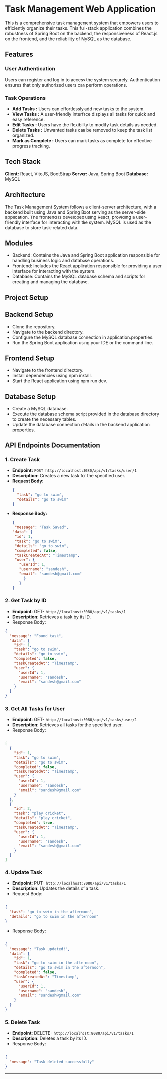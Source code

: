 # Task Management Web Application

This is a comprehensive task management system that empowers users to efficiently organize their tasks. This full-stack application combines the robustness of Spring Boot on the backend, the responsiveness of React.js on the frontend, and the reliability of MySQL as the database.

## Features 
### User Authentication 
Users can register and log in to access the system securely.
Authentication ensures that only authorized users can perform operations.

### Task Operations 

- **Add Tasks :** Users can effortlessly add new tasks to the system.
- **View Tasks  :** A user-friendly interface displays all tasks for quick and easy reference.
- **Edit Tasks :** Users have the flexibility to modify task details as needed.
- **Delete Tasks  :** Unwanted tasks can be removed to keep the task list organized.
- **Mark as Complete :** Users can mark tasks as complete for effective progress tracking.


## Tech Stack 
**Client:** React, ViteJS, BootStrap
**Server:** Java, Spring Boot
**Database:** MySQL

## Architecture
The Task Management System follows a client-server architecture, with a backend built using Java and Spring Boot serving as the server-side application. The frontend is developed using React, providing a user-friendly interface for interacting with the system. MySQL is used as the database to store task-related data.

## Modules
- Backend: Contains the Java and Spring Boot application responsible for handling business logic and database operations.
- Frontend: Includes the React application responsible for providing a user interface for interacting with the system.
- Database: Contains the MySQL database schema and scripts for creating and managing the database.

## Project Setup
## Backend Setup
- Clone the repository.
- Navigate to the backend directory.
- Configure the MySQL database connection in application.properties.
- Run the Spring Boot application using your IDE or the command line.
## Frontend Setup
- Navigate to the frontend directory.
- Install dependencies using npm install.
- Start the React application using npm run dev.
 ## Database Setup
- Create a MySQL database.
- Execute the database schema script provided in the database directory to create the necessary tables.
- Update the database connection details in the backend application properties.

## API Endpoints Documentation

### 1. Create Task

- **Endpoint:** `POST http://localhost:8080/api/v1/tasks/user/1`
- **Description:** Creates a new task for the specified user.
- **Request Body:**
  ```json
  {
    "task": "go to swim",
    "details": "go to swim"
  }
 - **Response Body:**
   ```json
   {
    "message": "Task Saved",
   "data": {
    "id": 1,
    "task": "go to swim",
    "details": "go to swim",
    "completed": false,
    "taskCreatedAt": "Timestamp",
    "user": {
      "userId": 1,
      "username": "sandesh",
      "email": "sandesh@gmail.com"
        }
      }
   }


### 2. Get Task by ID
- **Endpoint**: GET- `http://localhost:8080/api/v1/tasks/1`
- **Description**: Retrieves a task by its ID.
- Response Body:
```json
{
  "message": "Found task",
  "data": {
    "id": 1,
    "task": "go to swim",
    "details": "go to swim",
    "completed": false,
    "taskCreatedAt": "Timestamp",
    "user": {
      "userId": 1,
      "username": "sandesh",
      "email": "sandesh@gmail.com"
    }
  }
}


```
### 3. Get All Tasks for User
- **Endpoint**: GET- `http://localhost:8080/api/v1/tasks/user/1`
- **Description**: Retrieves all tasks for the specified user.
- Response Body:
```json

[
  {
    "id": 1,
    "task": "go to swim",
    "details": "go to swim",
    "completed": false,
    "taskCreatedAt": "Timestamp",
    "user": {
      "userId": 1,
      "username": "sandesh",
      "email": "sandesh@gmail.com"
    }
  },
  {
    "id": 2,
    "task": "play cricket",
    "details": "play cricket",
    "completed": true,
    "taskCreatedAt": "Timestamp",
    "user": {
      "userId": 1,
      "username": "sandesh",
      "email": "sandesh@gmail.com"
    }
  }
]

```
### 4. Update Task
- **Endpoint**: PUT- `http://localhost:8080/api/v1/tasks/1`
- **Description**: Updates the details of a task.
- Request Body:
```json

{
  "task": "go to swim in the afternoon",
  "details": "go to swim in the afternoon"
}
```
- Response Body:
```json

{
  "message": "Task updated!",
  "data": {
    "id": 1,
    "task": "go to swim in the afternoon",
    "details": "go to swim in the afternoon",
    "completed": false,
    "taskCreatedAt": "Timestamp",
    "user": {
      "userId": 1,
      "username": "sandesh",
      "email": "sandesh@gmail.com"
    }
  }
}

```

### 5. Delete Task
- **Endpoint**: DELETE- `http://localhost:8080/api/v1/tasks/1`
- **Description**: Deletes a task by its ID.
- Response Body:
```json

{
  "message": "Task deleted successfully"
}

```
---------------------------------------------------------------------------------------
